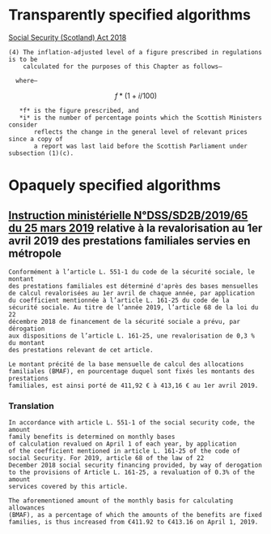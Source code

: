 # Transparently specified algorithms

[Social Security (Scotland) Act 2018](https://www.legislation.gov.uk/asp/2018/9/section/77/enacted)

```
(4) The inflation-adjusted level of a figure prescribed in regulations is to be
    calculated for the purposes of this Chapter as follows—

  where—
```

$$f * (1 + i/100)$$

```
   *f* is the figure prescribed, and
   *i* is the number of percentage points which the Scottish Ministers consider
       reflects the change in the general level of relevant prices since a copy of
       a report was last laid before the Scottish Parliament under subsection (1)(c).
```

# Opaquely specified algorithms

## [Instruction ministérielle N°DSS/SD2B/2019/65 du 25 mars 2019](https://sante.gouv.fr/fichiers/bo/2019/19-04/ste_20190004_0000_0068.pdf) relative à la revalorisation au 1er avril 2019 des prestations familiales servies en métropole

```
Conformément à l’article L. 551-1 du code de la sécurité sociale, le montant
des prestations familiales est déterminé d'après des bases mensuelles
de calcul revalorisées au 1er avril de chaque année, par application
du coefficient mentionnée à l’article L. 161-25 du code de la
sécurité sociale. Au titre de l’année 2019, l’article 68 de la loi du 22
décembre 2018 de financement de la sécurité sociale a prévu, par dérogation
aux dispositions de l’article L. 161-25, une revalorisation de 0,3 % du montant
des prestations relevant de cet article.

Le montant précité de la base mensuelle de calcul des allocations
familiales (BMAF), en pourcentage duquel sont fixés les montants des prestations
familiales, est ainsi porté de 411,92 € à 413,16 € au 1er avril 2019.
```

### Translation

```
In accordance with article L. 551-1 of the social security code, the amount
family benefits is determined on monthly bases
of calculation revalued on April 1 of each year, by application
of the coefficient mentioned in article L. 161-25 of the code of
social Security. For 2019, article 68 of the law of 22
December 2018 social security financing provided, by way of derogation
to the provisions of Article L. 161-25, a revaluation of 0.3% of the amount
services covered by this article.

The aforementioned amount of the monthly basis for calculating allowances
(BMAF), as a percentage of which the amounts of the benefits are fixed
families, is thus increased from €411.92 to €413.16 on April 1, 2019.
```
